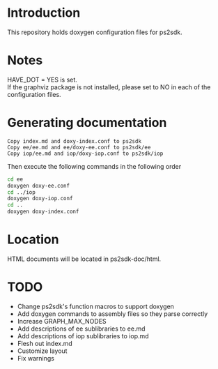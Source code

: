 # Introduction
This repository holds doxygen configuration files for ps2sdk.

# Notes
HAVE_DOT = YES is set.  
If the graphviz package is not installed, please set to NO in each of the configuration files.  

# Generating documentation
```
Copy index.md and doxy-index.conf to ps2sdk
Copy ee/ee.md and ee/doxy-ee.conf to ps2sdk/ee
Copy iop/ee.md and iop/doxy-iop.conf to ps2sdk/iop
```
Then execute the following commands in the following order
```sh
cd ee
doxygen doxy-ee.conf
cd ../iop
doxygen doxy-iop.conf
cd ..
doxygen doxy-index.conf
```
# Location
HTML documents will be located in ps2sdk-doc/html.  
# TODO
 - Change ps2sdk's function macros to support doxygen
 - Add doxygen commands to assembly files so they parse correctly
 - Increase GRAPH_MAX_NODES
 - Add descriptions of ee sublibraries to ee.md
 - Add descriptions of iop sublibraries to iop.md
 - Flesh out index.md
 - Customize layout
 - Fix warnings

